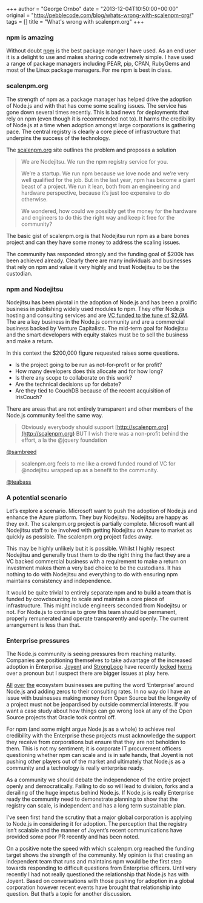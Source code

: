 +++
author = "George Ornbo"
date = "2013-12-04T10:50:00+00:00"
original = "http://pebblecode.com/blog/whats-wrong-with-scalenpm-org/"
tags = []
title = "What's wrong with scalenpm.org"
+++

### npm is amazing

Without doubt [npm](https://npmjs.org/) is the best package manger I have used.
As an end user it is a delight to use and makes sharing code extremely simple. I
have used a range of package managers including PEAR, pip, CPAN, RubyGems and
most of the Linux package managers. For me npm is best in class.

### scalenpm.org

The strength of npm as a package manager has helped drive the adoption of
Node.js and with that has come some scaling issues. The service has gone down
several times recently. This is bad news for deployments that rely on npm (even
though it is recommended not to). It harms the credibility of Node.js at a time
when adoption amongst large corporations is gathering pace. The central registry
is clearly a core piece of infrastructure that underpins the success of the
technology.

The [scalenpm.org](https://scalenpm.org/) site outlines the problem and proposes
a solution

> We are Nodejitsu. We run the npm registry service for you.
>
> We’re a startup. We run npm because we love node and we’re very well qualified
> for the job. But in the last year, npm has become a giant beast of a project.
> We run it lean, both from an engineering and hardware perspective, because
> it’s just too expensive to do otherwise.
>
> We wondered, how could we possibly get the money for the hardware and
> engineers to do this the right way and keep it free for the community?

The basic gist of scalenpm.org is that Nodejitsu run npm as a bare bones project
and can they have some money to address the scaling issues.

The community has responded strongly and the funding goal of $200k has been
achieved already. Clearly there are many individuals and businesses that rely on
npm and value it very highly and trust Nodejitsu to be the custodian.

### npm and Nodejitsu

Nodejitsu has been pivotal in the adoption of Node.js and has been a prolific
business in publishing widely used modules to npm. They offer Node.js hosting
and consulting services and are
[VC funded to the tune of $2.6M](http://www.crunchbase.com/company/nodejitsu).
The are a key business in the Node.js community and are a commercial business
backed by Venture Capitalists. The mid-term goal for Nodejitsu and the smart
developers with equity stakes must be to sell the business and make a return.

In this context the $200,000 figure requested raises some questions.

- Is the project going to be run as not-for-profit or for profit?
- How many developers does this allocate and for how long?
- Is there any scope to collaborate on this work?
- Are the technical decisions up for debate?
- Are they tied to CouchDB because of the recent acquisition of IrisCouch?

There are areas that are not entirely transparent and other members of the
Node.js community feel the same way.

> Obviously everybody should support [http://scalenpm.org](http://scalenpm.org)
> BUT I wish there was a non-profit behind the effort, a la the @jquery
> foundation

[@sambreed](https://twitter.com/sambreed/status/405788913664421888)

> scalenpm.org feels to me like a crowd funded round of VC for @nodejitsu
> wrapped up as a benefit to the community.

[@teabass](https://twitter.com/teabass/status/405467400344068097)

### A potential scenario

Let’s explore a scenario. Microsoft want to push the adoption of Node.js and
enhance the Azure platform. They buy Nodejitsu. Nodejitsu are happy as they
exit. The scalenpm.org project is partially complete. Microsoft want all
Nodejitsu staff to be involved with getting Nodejitsu on Azure to market as
quickly as possible. The scalenpm.org project fades away.

This may be highly unlikely but it is possible. Whilst I highly respect
Nodejitsu and generally trust them to do the right thing the fact they are a VC
backed commercial business with a requirement to make a return on investment
makes them a very bad choice to be the custodians. It has nothing to do with
Nodejitsu and everything to do with ensuring npm maintains consistency and
independence.

It would be quite trivial to entirely separate npm and to build a team that is
funded by crowdsourcing to scale and maintain a core piece of infrastructure.
This might include engineers seconded from Nodejitsu or not. For Node.js to
continue to grow this team should be permanent, properly remunerated and operate
transparently and openly. The current arrangement is less than that.

### Enterprise pressures

The Node.js community is seeing pressures from reaching maturity. Companies are
positioning themselves to take advantage of the increased adoption in
Enterprise. [Joyent](http://www.joyent.com/) and
[StrongLoop](http://strongloop.com/) have recently
[locked](http://www.joyent.com/blog/the-power-of-a-pronoun)
[horns](http://strongloop.com/strongblog/collaboration-not-derision-in-the-node-community/)
over a pronoun but I suspect there are bigger issues at play here.

[All](http://www.joyent.com/blog/production-node-js-core-support-for-all)
[over](https://www.nodejitsu.com/enterprise/npm/)
[the](http://strongloop.com/strongblog/announcing-strongloop-node-1-0-ga-an-enterprise-ready-node-js-distribution/)
ecosystem businesses are putting the word ‘Enterprise’ around Node.js and adding
zeros to their consulting rates. In no way do I have an issue with businesses
making money from Open Source but the longevity of a project must not be
jeopardised by outside commercial interests. If you want a case study about how
things can go wrong look at any of the Open Source projects that Oracle took
control off.

For npm (and some might argue Node.js as a whole) to achieve real credibility
with the Enterprise these projects must acknowledge the support they receive
from corporations but ensure that they are not beholden to them. This is not my
sentiment; it is corporate IT procurement officers questioning whether npm can
scale and is in safe hands, that Joyent is not pushing other players out of the
market and ultimately that Node.js as a community and a technology is really
enterprise ready.

As a community we should debate the independence of the entire project openly
and democratically. Failing to do so will lead to division, forks and a
derailing of the huge impetus behind Node.js. If Node.js is really Enterprise
ready the community need to demonstrate planning to show that the registry can
scale, is independent and has a long term sustainable plan.

I’ve seen first hand the scrutiny that a major global corporation is applying to
Node.js in considering it for adoption. The perception that the registry isn’t
scalable and the manner of Joyent’s recent communications have provided some
poor PR recently and has been noted.

On a positive note the speed with which scalenpm.org reached the funding target
shows the strength of the community. My opinion is that creating an independent
team that runs and maintains npm would be the first step towards responding to
difficult questions from Enterprise officers. Until very recently I had not
really questioned the relationship that Node.js has with Joyent. Based on
conversations with those pushing for adoption in a global corporation however
recent events have brought that relationship into question. But that’s a topic
for another discussion.
